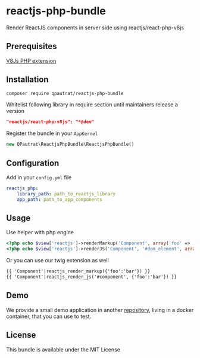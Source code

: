 # reactjs-php-bundle

Render ReactJS components in server side using reactjs/react-php-v8js

## Prerequisites

[V8Js PHP extension](http://php.net/v8js)

## Installation

```bash
composer require qpautrat/reactjs-php-bundle
```

Whitelist following library in require section until maintainers release a version

```json
"reactjs/react-php-v8js": "*@dev"
```

Register the bundle in your `AppKernel`

```php
new QPautrat\ReactjsPhpBundle\ReactjsPhpBundle()
```

## Configuration

Add in your `config.yml` file

```yaml
reactjs_php:
    library_path: path_to_reactjs_library
    app_path: path_to_app_components
```

## Usage

Use helper with php engine

```php
<?php echo $view['reactjs']->renderMarkup('Component', array('foo' => 'bar')) ?>
<?php echo $view['reactjs']->renderJS('Component', '#dom_element', array('foo' => 'bar')) ?>
```

Or you can use our twig extension as well

```html
{{ 'Component'|reactjs_render_markup({'foo':'bar'}) }}
{{ 'Component'|reactjs_render_js('#component', {'foo':'bar'}) }}
```

## Demo

We provide a small demo application in another [repository](https://github.com/qpautrat/demo-reactjs-php-bundle), living in a docker container, that you can use to test.

## License

This bundle is available under the MIT License